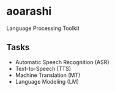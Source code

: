 # aoarashi
Language Processing Toolkit

## Tasks
- Automatic Speech Recognition (ASR)
- Text-to-Speech (TTS)
- Machine Translation (MT)
- Language Modeling (LM)
